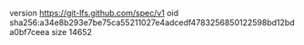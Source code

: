 version https://git-lfs.github.com/spec/v1
oid sha256:a34e8b293e7be75ca55211027e4adcedf4783256850122598bd12bda0bf7ceea
size 14652
